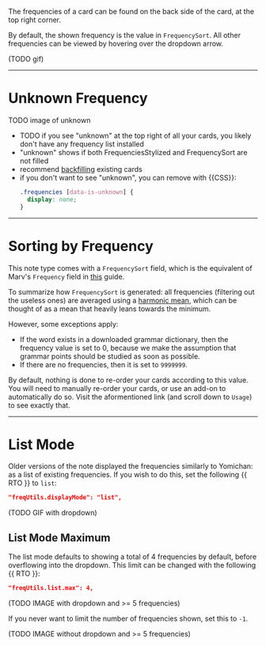 The frequencies of a card can be found on the back side of the card,
at the top right corner.

By default, the shown frequency is the value in `FrequencySort`.
All other frequencies can be viewed by hovering over the dropdown arrow.

(TODO gif)

---

# Unknown Frequency

TODO image of unknown

- TODO if you see "unknown" at the top right of all your cards, you likely don't have any frequency list installed
- "unknown" shows if both FrequenciesStylized and FrequencySort are not filled
- recommend [backfilling](importing.md#backfill-the-frequencysort-field) existing cards
- if you don't want to see "unknown", you can remove with {{CSS}}:
    ```css
    .frequencies [data-is-unknown] {
      display: none;
    }
    ```

---

# Sorting by Frequency
This note type comes with a `FrequencySort` field,
which is the equivalent of Marv's `Frequency` field in
[this](https://github.com/MarvNC/JP-Resources#sorting-mined-anki-cards-by-frequency) guide.

To summarize how `FrequencySort` is generated: all frequencies
(filtering out the useless ones) are averaged using a
[harmonic mean](https://en.wikipedia.org/wiki/Harmonic_mean),
which can be thought of as a mean that heavily leans towards the minimum.

However, some exceptions apply:
- If the word exists in a downloaded grammar dictionary, then the frequency value is set to 0, because we make the assumption that grammar points should be studied as soon as possible.
- If there are no frequencies, then it is set to `9999999`.

By default, nothing is done to re-order your cards according to this value.
You will need to manually re-order your cards, or use an add-on to automatically do so.
Visit the aformentioned link (and scroll down to `Usage`)
to see exactly that.

---

# List Mode

Older versions of the note displayed the frequencies similarly to
Yomichan: as a list of existing frequencies.
If you wish to do this, set the following {{ RTO }} to `list`:

```json
"freqUtils.displayMode": "list",
```

(TODO GIF with dropdown)


## List Mode Maximum

The list mode defaults to showing a total of 4 frequencies by default,
before overflowing into the dropdown.
This limit can be changed with the following {{ RTO }}:

```json
"freqUtils.list.max": 4,
```

(TODO IMAGE with dropdown and >= 5 frequencies)

If you never want to limit the number of frequencies shown, set this to `-1`.

(TODO IMAGE without dropdown and >= 5 frequencies)


